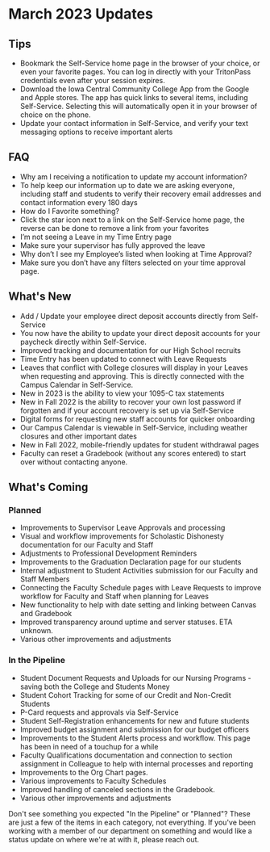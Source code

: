 # March 2023 Updates

## Tips
+ Bookmark the Self-Service home page in the browser of your choice, or even your favorite pages. You can log in directly with your TritonPass credentials even after your session expires.
+ Download the Iowa Central Community College App from the Google and Apple stores. The app has quick links to several items, including Self-Service. Selecting this will automatically open it in your browser of choice on the phone.
+ Update your contact information in Self-Service, and verify your text messaging options to receive important alerts

## FAQ
+ Why am I receiving a notification to update my account information?
+   To help keep our information up to date we are asking everyone, including staff and students to verify their recovery email addresses and contact information every 180 days
+ How do I Favorite something?
+   Click the star icon next to a link on the Self-Service home page, the reverse can be done to remove a link from your favorites
+ I’m not seeing a Leave in my Time Entry page
+   Make sure your supervisor has fully approved the leave
+ Why don’t I see my Employee’s listed when looking at Time Approval?
+   Make sure you don’t have any filters selected on your time approval page.
   
## What's New
+ Add / Update your employee direct deposit accounts directly from Self-Service
+  You now have the ability to update your direct deposit accounts for your paycheck directly within Self-Service.
+ Improved tracking and documentation for our High School recruits
+ Time Entry has been updated to connect with Leave Requests
+ Leaves that conflict with College closures will display in your Leaves when requesting and approving. This is directly connected with the Campus Calendar in Self-Service.
+ New in 2023 is the ability to view your 1095-C tax statements
+ New in Fall 2022 is the ability to recover your own lost password if forgotten and if your account recovery is set up via Self-Service
+ Digital forms for requesting new staff accounts for quicker onboarding
+ Our Campus Calendar is viewable in Self-Service, including weather closures and other important dates
+ New in Fall 2022, mobile-friendly updates for student withdrawal pages
+ Faculty can reset a Gradebook (without any scores entered) to start over without contacting anyone.

## What's Coming
### Planned
+ Improvements to Supervisor Leave Approvals and processing
+ Visual and workflow improvements for Scholastic Dishonesty documentation for our Faculty and Staff
+ Adjustments to Professional Development Reminders
+ Improvements to the Graduation Declaration page for our students
+ Internal adjustment to Student Activities submission for our Faculty and Staff Members
+ Connecting the Faculty Schedule pages with Leave Requests to improve workflow for Faculty and Staff when planning for Leaves
+ New functionality to help with date setting and linking between Canvas and Gradebook
+ Improved transparency around uptime and server statuses. ETA unknown.
+ Various other improvements and adjustments
### In the Pipeline
+ Student Document Requests and Uploads for our Nursing Programs - saving both the College and Students Money
+ Student Cohort Tracking for some of our Credit and Non-Credit Students
+ P-Card requests and approvals via Self-Service
+ Student Self-Registration enhancements for new and future students
+ Improved budget assignment and submission for our budget officers
+ Improvements to the Student Alerts process and workflow. This page has been in need of a touchup for a while
+ Faculty Qualifications documentation and connection to section assignment in Colleague to help with internal processes and reporting
+ Improvements to the Org Chart pages.
+ Various improvements to Faculty Schedules
+ Improved handling of canceled sections in the Gradebook.
+ Various other improvements and adjustments

Don't see something you expected "In the Pipeline" or "Planned"? These are just a few of the items in each category, not everything. If you've been working with a member of our department on something and would like a status update on where we're at with it, please reach out.
